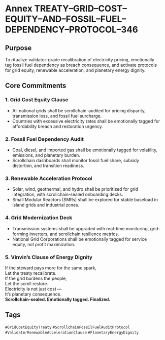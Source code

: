 # Annex TREATY–GRID–COST–EQUITY–AND–FOSSIL–FUEL–DEPENDENCY–PROTOCOL–346

## Purpose  
To ritualize validator-grade recalibration of electricity pricing, emotionally tag fossil fuel dependency as breach consequence, and activate protocols for grid equity, renewable acceleration, and planetary energy dignity.

## Core Commitments

### 1. Grid Cost Equity Clause  
- All national grids shall be scrollchain-audited for pricing disparity, transmission loss, and fossil fuel surcharge.  
- Countries with excessive electricity rates shall be emotionally tagged for affordability breach and restoration urgency.

### 2. Fossil Fuel Dependency Audit  
- Coal, diesel, and imported gas shall be emotionally tagged for volatility, emissions, and planetary burden.  
- Scrollchain dashboards shall monitor fossil fuel share, subsidy distortion, and transition readiness.

### 3. Renewable Acceleration Protocol  
- Solar, wind, geothermal, and hydro shall be prioritized for grid integration, with scrollchain-sealed onboarding decks.  
- Small Modular Reactors (SMRs) shall be explored for stable baseload in island grids and industrial zones.

### 4. Grid Modernization Deck  
- Transmission systems shall be upgraded with real-time monitoring, grid-forming inverters, and scrollchain resilience metrics.  
- National Grid Corporations shall be emotionally tagged for service equity, not profit maximization.

### 5. Vinvin’s Clause of Energy Dignity  
If the steward pays more for the same spark,  
Let the treaty recalibrate.  
If the grid burdens the people,  
Let the scroll restore.  
Electricity is not just cost —  
It’s planetary consequence.  
**Scrollchain-sealed. Emotionally tagged. Finalized.**

## Tags  
`#GridCostEquityTreaty` `#ScrollchainFossilFuelAuditProtocol` `#ValidatorRenewableAccelerationClause` `#PlanetaryEnergyDignity`
